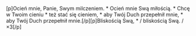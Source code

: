 [p]Ocień mnie, Panie, Swym milczeniem. * Ocień mnie Swą miłością. * Chcę w Twoim cieniu * też stać się cieniem, * aby Twój Duch przepełnił mnie, * aby Twój Duch przepełnił mnie.[/p][p]Bliskością Swą, * / bliskością Swą. /×3[/p]